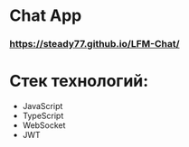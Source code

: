 # Chat App

### https://steady77.github.io/LFM-Chat/

# Стек технологий:

- JavaScript
- TypeScript
- WebSocket
- JWT
